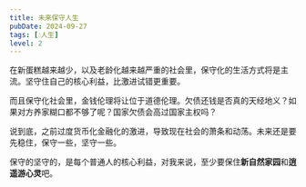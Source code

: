 ```yaml
---
title: 未来保守人生
pubDate: 2024-09-27
tags: [💧人生]
level: 2
---
```


在新蛋糕越来越少，以及老龄化越来越严重的社会里，保守化的生活方式将是主流。坚守住自己的核心利益，比激进试错更重要。

而且保守化社会里，金钱伦理将让位于道德伦理。欠债还钱是否真的天经地义？如果对方养家糊口都不够了呢？国家欠债会高过国家主权吗？

说到底，之前过度货币化金融化的激进，导致现在社会的萧条和动荡。未来还是要先稳住，保守一些，坚守一些。

保守的坚守的，是每个普通人的核心利益，对我来说，至少要保住**新自然家园**和**逍遥游心灵**吧。
